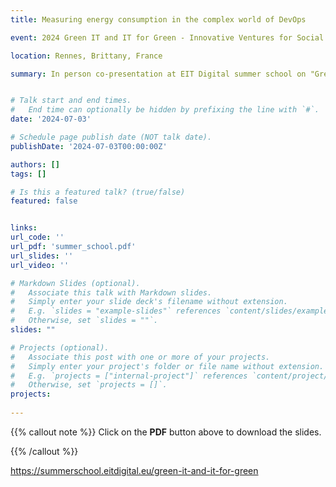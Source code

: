 ```yaml
---
title: Measuring energy consumption in the complex world of DevOps

event: 2024 Green IT and IT for Green - Innovative Ventures for Social and Environmental Sustainability

location: Rennes, Brittany, France

summary: In person co-presentation at EIT Digital summer school on "Green IT and IT for Green"


# Talk start and end times.
#   End time can optionally be hidden by prefixing the line with `#`.
date: '2024-07-03'

# Schedule page publish date (NOT talk date).
publishDate: '2024-07-03T00:00:00Z'

authors: []
tags: []

# Is this a featured talk? (true/false)
featured: false


links:
url_code: ''
url_pdf: 'summer_school.pdf'
url_slides: ''
url_video: ''

# Markdown Slides (optional).
#   Associate this talk with Markdown slides.
#   Simply enter your slide deck's filename without extension.
#   E.g. `slides = "example-slides"` references `content/slides/example-slides.md`.
#   Otherwise, set `slides = ""`.
slides: ""

# Projects (optional).
#   Associate this post with one or more of your projects.
#   Simply enter your project's folder or file name without extension.
#   E.g. `projects = ["internal-project"]` references `content/project/deep-learning/index.md`.
#   Otherwise, set `projects = []`.
projects:
  
---
```

{{% callout note %}}
Click on the **PDF** button above to download the slides.



{{% /callout %}}


https://summerschool.eitdigital.eu/green-it-and-it-for-green
